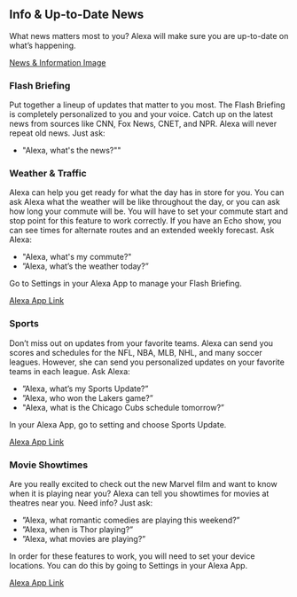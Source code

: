 ## Info & Up-to-Date News
What news matters most to you? Alexa will make sure you are up-to-date on what’s happening. 

[News & Information Image](https://images-na.ssl-images-amazon.com/images/G/01/kindle/merch/2016/ALEXA/USER_GUIDE/NEWS/NEWSHEAD_v2._V531210449_.jpg "News & Information")

### Flash Briefing
Put together a lineup of updates that matter to you most. The Flash Briefing is completely personalized to you and your voice. Catch up on the latest news from sources like CNN, Fox News, CNET, and NPR. Alexa will never repeat old news. Just ask: 
- "Alexa, what's the news?""

### Weather & Traffic
Alexa can help you get ready for what the day has in store for you. You can ask Alexa what the weather will be like throughout the day, or you can ask how long your commute will be. You will have to set your commute start and stop point for this feature to work correctly. If you have an Echo show, you can see times for alternate routes and an extended weekly forecast. Ask Alexa: 
- "Alexa, what's my commute?"
- ”Alexa, what’s the weather today?”

Go to Settings in your Alexa App to manage your Flash Briefing. 

[Alexa App Link](https://www.amazon.com/gp/help/customer/display.html/?nodeId=201602060)

### Sports
Don’t miss out on updates from your favorite teams. Alexa can send you scores and schedules for the NFL, NBA, MLB, NHL, and many soccer leagues. However, she can send you personalized updates on your favorite teams in each league. Ask Alexa: 
- ”Alexa, what’s my Sports Update?”
- ”Alexa, who won the Lakers game?”
- "Alexa, what is the Chicago Cubs schedule tomorrow?”


In your Alexa App, go to setting and choose Sports Update. 

[Alexa App Link](https://www.amazon.com/gp/help/customer/display.html/?nodeId=201602060)

### Movie Showtimes
Are you really excited to check out the new Marvel film and want to know when it is playing near you? Alexa can tell you showtimes for movies at theatres near you. Need info? Just ask: 
- ”Alexa, what romantic comedies are playing this weekend?”
- ”Alexa, when is Thor playing?”
- ”Alexa, what movies are playing?”


In order for these features to work, you will need to set your device locations. You can do this by going to Settings in your Alexa App.

[Alexa App Link](https://www.amazon.com/gp/help/customer/display.html/?nodeId=201602060)